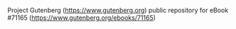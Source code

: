 Project Gutenberg (https://www.gutenberg.org) public repository for
eBook #71165 (https://www.gutenberg.org/ebooks/71165)
